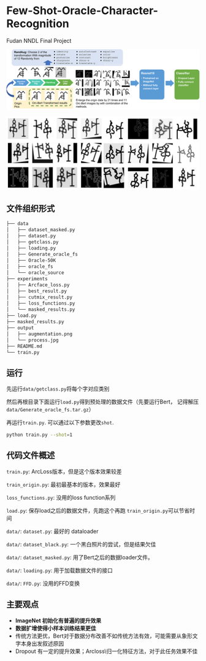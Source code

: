 # Few-Shot-Oracle-Character-Recognition
Fudan NNDL Final Project

![](output/process.png)

![](output/augmentation.png)

## 文件组织形式

```
├── data 
│   ├── dataset_masked.py 
│   ├── dataset.py 
│   ├── getclass.py 
│   ├── loading.py 
│   ├── Generate_oracle_fs 
│   ├── Oracle-50K 
│   ├── oracle_fs 
│   └── oracle_source 
├── experiments 
│   ├── Arcface_loss.py 
│   ├── best_result.py 
│   ├── cutmix_result.py 
│   ├── loss_functions.py 
│   └── masked_results.py 
├── load.py 
├── masked_results.py 
├── output 
│   ├── augmentation.png
│   └── process.jpg 
├── README.md 
└── train.py
```

## 运行

先运行`data/getclass.py`将每个字对应类别

然后再根目录下面运行`load.py`得到预处理的数据文件（先要运行Bert， 记得解压`data/Generate_oracle_fs.tar.gz`）

再运行`train.py`. 可以通过以下参数更改`shot`.

```bash
python train.py --shot=1
```

## 代码文件概述

`train.py`: ArcLoss版本，但是这个版本效果较差

`train_origin.py`: 最初最基本的版本，效果最好

`loss_functions.py`: 没用的loss function系列

`load.py`: 保存load之后的数据文件，先跑这个再跑 `train_origin.py`可以节省时间

`data/`: `dataset.py`: 最好的 dataloader

`data/`: `dataset_black.py`: 一个黑白照片的尝试，但是结果欠佳

`data/`: `dataset_masked.py`: 用了Bert之后的数据loader文件。

`data/`: `loading.py`: 用于加载数据文件的接口

`data/`: `FFD.py`: 没用的FFD变换

## 主要观点

* **ImageNet 初始化有普遍的提升效果**
* **数据扩增使得小样本训练结果更佳**
* 传统方法更优，Bert对于数据分布改善不如传统方法有效，可能需要从象形文字本身出发叙述原因
* Dropout 有一定的提升效果；Arcloss\归一化特征方法，对于此任务效果不佳

